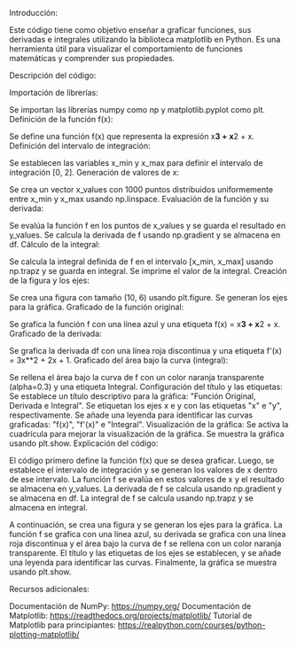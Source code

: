 Introducción:

Este código tiene como objetivo enseñar a graficar funciones, sus derivadas e integrales utilizando la biblioteca matplotlib en Python. Es una herramienta útil para visualizar el comportamiento de funciones matemáticas y comprender sus propiedades.

Descripción del código:

Importación de librerías:

Se importan las librerías numpy como np y matplotlib.pyplot como plt.
Definición de la función f(x):

Se define una función f(x) que representa la expresión x**3 + x**2 + x.
Definición del intervalo de integración:

Se establecen las variables x_min y x_max para definir el intervalo de integración [0, 2].
Generación de valores de x:

Se crea un vector x_values con 1000 puntos distribuidos uniformemente entre x_min y x_max usando np.linspace.
Evaluación de la función y su derivada:

Se evalúa la función f en los puntos de x_values y se guarda el resultado en y_values.
Se calcula la derivada de f usando np.gradient y se almacena en df.
Cálculo de la integral:

Se calcula la integral definida de f en el intervalo [x_min, x_max] usando np.trapz y se guarda en integral.
Se imprime el valor de la integral.
Creación de la figura y los ejes:

Se crea una figura con tamaño (10, 6) usando plt.figure.
Se generan los ejes para la gráfica.
Graficado de la función original:

Se grafica la función f con una línea azul y una etiqueta f(x) = x**3 + x**2 + x.
Graficado de la derivada:

Se grafica la derivada df con una línea roja discontinua y una etiqueta f'(x) = 3x**2 + 2x + 1.
Graficado del área bajo la curva (integral):

Se rellena el área bajo la curva de f con un color naranja transparente (alpha=0.3) y una etiqueta Integral.
Configuración del título y las etiquetas:
Se establece un título descriptivo para la gráfica: "Función Original, Derivada e Integral".
Se etiquetan los ejes x e y con las etiquetas "x" e "y", respectivamente.
Se añade una leyenda para identificar las curvas graficadas: "f(x)", "f'(x)" e "Integral".
Visualización de la gráfica:
Se activa la cuadrícula para mejorar la visualización de la gráfica.
Se muestra la gráfica usando plt.show.
Explicación del código:

El código primero define la función f(x) que se desea graficar. Luego, se establece el intervalo de integración y se generan los valores de x dentro de ese intervalo. La función f se evalúa en estos valores de x y el resultado se almacena en y_values. La derivada de f se calcula usando np.gradient y se almacena en df. La integral de f se calcula usando np.trapz y se almacena en integral.

A continuación, se crea una figura y se generan los ejes para la gráfica. La función f se grafica con una línea azul, su derivada se grafica con una línea roja discontinua y el área bajo la curva de f se rellena con un color naranja transparente. El título y las etiquetas de los ejes se establecen, y se añade una leyenda para identificar las curvas. Finalmente, la gráfica se muestra usando plt.show.

Recursos adicionales:

Documentación de NumPy: https://numpy.org/
Documentación de Matplotlib: https://readthedocs.org/projects/matplotlib/
Tutorial de Matplotlib para principiantes: https://realpython.com/courses/python-plotting-matplotlib/
